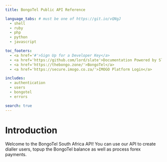 ```yaml
---
title: BongoTel Public API Reference

language_tabs: # must be one of https://git.io/vQNgJ
  - shell
  - ruby
  - php
  - python
  - javascript

toc_footers:
  - <a href='#'>Sign Up for a Developer Key</a>
  - <a href='https://github.com/lord/slate'>Documentation Powered by Slate</a>
  - <a href='https://thebongo.zone/'>BongoTel</a>
  - <a href='https://secure.imogo.co.za/'>IMOGO Platform Login</a>

includes:
  - authentication
  - users
  - bongotel
  - errors

search: true
---
```


# Introduction

Welcome to the BongoTel South Africa API!  You can use our API to create dialler users, topup the BongoTel balance as well as process forex payments.
